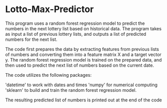# Lotto-Max-Predictor

This program uses a random forest regression model to predict the numbers in the next lottery list based on historical data. The program takes as input a list of previous lottery lists, and outputs a list of predicted numbers for the next list.

The code first prepares the data by extracting features from previous lists of numbers and converting them into a feature matrix X and a target vector y. The random forest regression model is trained on the prepared data, and then used to predict the next list of numbers based on the current date.

The code utilizes the following packages:

'datetime' to work with dates and times
'numpy' for numerical computing
'sklearn' to build and train the random forest regression model.

The resulting predicted list of numbers is printed out at the end of the code
